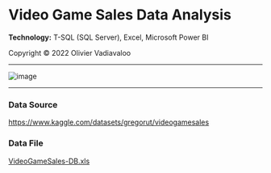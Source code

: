 # Video Game Sales Data Analysis

__Technology:__ T-SQL (SQL Server), Excel, Microsoft Power BI
  
Copyright &copy; 2022 Olivier Vadiavaloo
  
___
![image](https://user-images.githubusercontent.com/59672031/173208769-c54438ff-2ab6-4620-86d9-a723ca4c8b10.png)
  
___
### Data Source
https://www.kaggle.com/datasets/gregorut/videogamesales
  
### Data File
[VideoGameSales-DB.xls](https://github.com/olivier-vadiaval/video-game-sales/raw/main/VideoGameSales-DB.xls)

